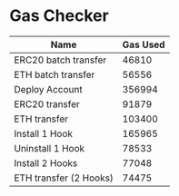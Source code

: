 # Gas Checker

| Name | Gas Used |
| ---- | -------- |
| ERC20 batch transfer | 46810 |
| ETH batch transfer | 56556 |
| Deploy Account | 356994 |
| ERC20 transfer | 91879 |
| ETH transfer | 103400 |
| Install 1 Hook | 165965 |
| Uninstall 1 Hook | 78533 |
| Install 2 Hooks | 77048 |
| ETH transfer (2 Hooks) | 74475 |
